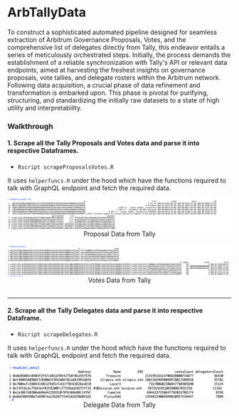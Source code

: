 # ArbTallyData
To construct a sophisticated automated pipeline designed for seamless extraction of Arbitrum Governance Proposals, Votes, and the comprehensive list of delegates directly from Tally, this endeavor entails a series of meticulously orchestrated steps. Initially, the process demands the establishment of a reliable synchronization with Tally's API or relevant data endpoints, aimed at harvesting the freshest insights on governance proposals, vote tallies, and delegate rosters within the Arbitrum network. Following data acquisition, a crucial phase of data refinement and transformation is embarked upon. This phase is pivotal for purifying, structuring, and standardizing the initially raw datasets to a state of high utility and interpretability.

### Walkthrough

#### 1. Scrape all the Tally Proposals and Votes data and parse it into respective Dataframes.

- `Rscript scrapeProposalsVotes.R`

It uses `helperfuncs.R` under the hood which have the functions required to talk with GraphQL endpoint and fetch the required data.


<img src="www/Proposals.png" align="center"/>
<div align="center">Proposal Data from Tally</div>
&nbsp;
&nbsp;
<img src="www/Votes.png" align="center"/>
<div align="center">Votes Data from Tally</div>
&nbsp;
&nbsp;

<hr>

#### 2. Scrape all the Tally Delegates data and parse it into respective Dataframe.

- `Rscript scrapeDelegates.R`

It uses `helperfuncs.R` under the hood which have the functions required to talk with GraphQL endpoint and fetch the required data.


<img src="www/Delegates.png" align="center"/>
<div align="center">Delegate Data from Tally</div>
&nbsp;
&nbsp;
